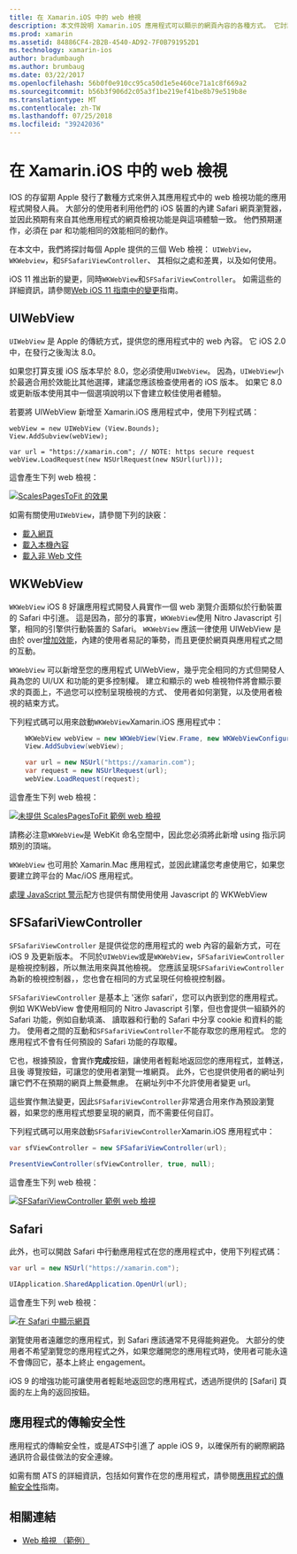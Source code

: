 ```yaml
---
title: 在 Xamarin.iOS 中的 web 檢視
description: 本文件說明 Xamarin.iOS 應用程式可以顯示的網頁內容的各種方式。 它討論 UIWebView、 WKWebView、 SFSafariViewController、 Safari 和應用程式的傳輸安全性。
ms.prod: xamarin
ms.assetid: 84886CF4-2B2B-4540-AD92-7F0B791952D1
ms.technology: xamarin-ios
author: bradumbaugh
ms.author: brumbaug
ms.date: 03/22/2017
ms.openlocfilehash: 56b0f0e910cc95ca50d1e5e460ce71a1c8f669a2
ms.sourcegitcommit: b56b3f906d2c05a3f1be219ef41be8b79e519b8e
ms.translationtype: MT
ms.contentlocale: zh-TW
ms.lasthandoff: 07/25/2018
ms.locfileid: "39242036"
---
```

# <a name="web-views-in-xamarinios"></a>在 Xamarin.iOS 中的 web 檢視

IOS 的存留期 Apple 發行了數種方式來併入其應用程式中的 web 檢視功能的應用程式開發人員。 大部分的使用者利用他們的 iOS 裝置的內建 Safari 網頁瀏覽器，並因此預期有來自其他應用程式的網頁檢視功能是與這項體驗一致。 他們預期運作，必須在 par 和功能相同的效能相同的動作。

在本文中，我們將探討每個 Apple 提供的三個 Web 檢視： `UIWebView`， `WKWebview`，和`SFSafariViewController`、 其相似之處和差異，以及如何使用。 

iOS 11 推出新的變更，同時`WKWebView`和`SFSafariViewController`。 如需這些的詳細資訊，請參閱[Web iOS 11 指南中的變更](~/ios/platform/introduction-to-ios11/web.md)指南。

## <a name="uiwebview"></a>UIWebView

`UIWebView` 是 Apple 的傳統方式，提供您的應用程式中的 web 內容。 它 iOS 2.0 中，在發行之後淘汰 8.0。

如果您打算支援 iOS 版本早於 8.0，您必須使用`UIWebView`。 因為，`UIWebView`小於最適合用於效能比其他選擇，建議您應該檢查使用者的 iOS 版本。 如果它 8.0 或更新版本使用其中一個選項說明以下會建立較佳使用者體驗。
 
若要將 UIWebView 新增至 Xamarin.iOS 應用程式中，使用下列程式碼：
 
```
webView = new UIWebView (View.Bounds);
View.AddSubview(webView);

var url = "https://xamarin.com"; // NOTE: https secure request
webView.LoadRequest(new NSUrlRequest(new NSUrl(url)));
```

這會產生下列 web 檢視：

[![](uiwebview-images/webview.png "ScalesPagesToFit 的效果")](uiwebview-images/webview.png#lightbox)

如需有關使用`UIWebView`，請參閱下列的訣竅：


- [載入網頁](https://github.com/xamarin/recipes/tree/master/Recipes/ios/content_controls/web_view/load_a_web_page)
- [載入本機內容](https://github.com/xamarin/recipes/tree/master/Recipes/ios/content_controls/web_view/load_local_content)
- [載入非 Web 文件](https://github.com/xamarin/recipes/tree/master/Recipes/ios/content_controls/web_view/load_non-web_documents)

## <a name="wkwebview"></a>WKWebView

`WKWebView` iOS 8 好讓應用程式開發人員實作一個 web 瀏覽介面類似於行動裝置的 Safari 中引進。 這是因為，部分的事實，`WKWebView`使用 Nitro Javascript 引擎，相同的引擎供行動裝置的 Safari。 `WKWebView` 應該一律使用 UIWebView 是由於 over[增加效能](http://blog.initlabs.com/post/100113463211/wkwebview-vs-uiwebview)，內建的使用者易記的筆勢，而且更便於網頁與應用程式之間的互動。
  
`WKWebView` 可以新增至您的應用程式 UIWebView，幾乎完全相同的方式但開發人員為您的 UI/UX 和功能的更多控制權。 建立和顯示的 web 檢視物件將會顯示要求的頁面上，不過您可以控制呈現檢視的方式、 使用者如何瀏覽，以及使用者檢視的結束方式。  

下列程式碼可以用來啟動`WKWebView`Xamarin.iOS 應用程式中：

```csharp
    WKWebView webView = new WKWebView(View.Frame, new WKWebViewConfiguration());
    View.AddSubview(webView);

    var url = new NSUrl("https://xamarin.com");
    var request = new NSUrlRequest(url);
    webView.LoadRequest(request);
```

這會產生下列 web 檢視：

[![](uiwebview-images/wkwebview.png "未提供 ScalesPagesToFit 範例 web 檢視")](uiwebview-images/wkwebview.png#lightbox)

請務必注意`WKWebView`是 WebKit 命名空間中，因此您必須將此新增 using 指示詞類別的頂端。

`WKWebView` 也可用於 Xamarin.Mac 應用程式，並因此建議您考慮使用它，如果您要建立跨平台的 Mac/iOS 應用程式。

[處理 JavaScript 警示](https://github.com/xamarin/recipes/tree/master/Recipes/ios/content_controls/web_view/handle_javascript_alerts)配方也提供有關使用使用 Javascript 的 WKWebView

<a name="safariviewcontroller" />

## <a name="sfsafariviewcontroller"></a>SFSafariViewController
 
 `SFSafariViewController` 是提供從您的應用程式的 web 內容的最新方式，可在 iOS 9 及更新版本。 不同於`UIWebView`或是`WKWebView`，`SFSafariViewController`是檢視控制器，所以無法用來與其他檢視。 您應該呈現`SFSafariViewController`為新的檢視控制器，，您也會在相同的方式呈現任何檢視控制器。
 
 `SFSafariViewController` 是基本上 '迷你 safari'，您可以內嵌到您的應用程式。 例如 WKWebView 會使用相同的 Nitro Javascript 引擎，但也會提供一組額外的 Safari 功能，例如自動填滿、 讀取器和行動的 Safari 中分享 cookie 和資料的能力。 使用者之間的互動和`SFSafariViewController`不能存取您的應用程式。 您的應用程式不會有任何預設的 Safari 功能的存取權。
 
它也，根據預設，會實作**完成**按鈕，讓使用者輕鬆地返回您的應用程式，並轉送，且後 導覽按鈕，可讓您的使用者瀏覽一堆網頁。 此外，它也提供使用者的網址列讓它們不在預期的網頁上無憂無慮。 在網址列中不允許使用者變更 url。 

這些實作無法變更，因此`SFSafariViewController`非常適合用來作為預設瀏覽器，如果您的應用程式想要呈現的網頁，而不需要任何自訂。

下列程式碼可以用來啟動`SFSafariViewController`Xamarin.iOS 應用程式中：

```csharp
var sfViewController = new SFSafariViewController(url);

PresentViewController(sfViewController, true, null);
```

這會產生下列 web 檢視：

[![](uiwebview-images/sfsafariviewcontroller.png "SFSafariViewController 範例 web 檢視")](uiwebview-images/sfsafariviewcontroller.png#lightbox)

## <a name="safari"></a>Safari

此外，也可以開啟 Safari 中行動應用程式在您的應用程式中，使用下列程式碼：

```csharp
var url = new NSUrl("https://xamarin.com");

UIApplication.SharedApplication.OpenUrl(url);

```

這會產生下列 web 檢視：

[![](uiwebview-images/safari.png "在 Safari 中顯示網頁")](uiwebview-images/safari.png#lightbox)

瀏覽使用者遠離您的應用程式，到 Safari 應該通常不見得能夠避免。 大部分的使用者不希望瀏覽您的應用程式之外，如果您離開您的應用程式時，使用者可能永遠不會傳回它，基本上終止 engagement。

iOS 9 的增強功能可讓使用者輕鬆地返回您的應用程式，透過所提供的 [Safari] 頁面的左上角的返回按鈕。

## <a name="app-transport-security"></a>應用程式的傳輸安全性

應用程式的傳輸安全性，或是*ATS*中引進了 apple iOS 9，以確保所有的網際網路通訊符合最佳做法的安全連線。

如需有關 ATS 的詳細資訊，包括如何實作在您的應用程式，請參閱[應用程式的傳輸安全性](~/ios/app-fundamentals/ats.md)指南。

## <a name="related-links"></a>相關連結

- [Web 檢視 （範例）](https://developer.xamarin.com/samples/monotouch/WebView/)
